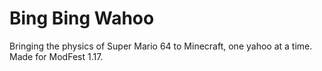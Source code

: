 # Bing Bing Wahoo
Bringing the physics of Super Mario 64 to Minecraft, one yahoo at a time.<br>
Made for ModFest 1.17.
